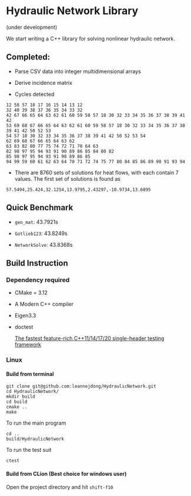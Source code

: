 # Hydraulic Network Library 
(under development)

We start writing a C++ library for solving nonlinear hydraulic network.

## Completed:
  
* Parse CSV data into integer multidimensional arrays

* Derive incidence matrix

* Cycles detected
```shell
12 58 57 18 17 16 15 14 13 12 
32 40 39 38 37 36 35 34 33 32 
42 67 66 65 64 63 62 61 60 59 58 57 18 30 32 33 34 35 36 37 38 39 41 42 
53 69 68 67 66 65 64 63 62 61 60 59 58 57 18 30 32 33 34 35 36 37 38 39 41 42 50 52 53 
54 57 18 30 32 33 34 35 36 37 38 39 41 42 50 52 53 54 
62 69 68 67 66 65 64 63 62 
63 83 82 80 77 75 74 72 71 70 64 63 
82 98 97 95 94 93 91 90 89 86 85 84 80 82 
85 98 97 95 94 93 91 90 89 86 85 
94 99 59 60 61 62 63 64 70 71 72 74 75 77 80 84 85 86 89 90 91 93 94
```

* There are 8760 sets of solutions for heat flows, with each contain 7 values. The first set of solutions is found as
```
57.5494,25.424,32.1254,13.9795,2.43297,-10.9734,13.6895
```

## Quick Benchmark

* `gen_mat`: 43.7921s

* `Gotlieb123`: 43.8249s

* `NetworkSolve`: 43.8368s

## Build Instruction

### Dependency required

- CMake = 3.12
- A Modern C++ compiler
- Eigen3.3
- doctest

  [The fastest feature-rich C++11/14/17/20 single-header testing framework](https://raw.githubusercontent.com/onqtam/doctest/master/doctest/doctest.h)

### Linux

#### Build from terminal

```
git clone git@github.com:leannejdong/HydraulicNetwork.git
cd HydraulicNetwork/
mkdir build
cd build
cmake ..
make
```
To run the main program
```
cd ..
build/HydraulicNetwork
```
To run the test suit
```
ctest
```

#### Build from CLion (Best choice for windows user)

Open the project directory and hit `shift-f10`


